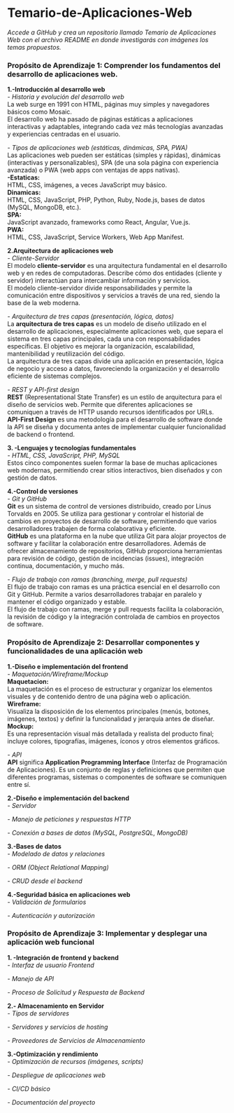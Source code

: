 # Temario-de-Aplicaciones-Web
*Accede a GitHub y crea un repositorio llamado Temario de Aplicaciones Web con el archivo README en donde investigarás con imágenes los temas propuestos.*  

### Propósito de Aprendizaje 1: Comprender los fundamentos del desarrollo de aplicaciones web.  
  
**1.-Introducción al desarrollo web**  
*- Historia y evolución del desarrollo web*  
La web surge en 1991 con HTML, páginas muy simples y navegadores básicos como Mosaic.  
El desarrollo web ha pasado de páginas estáticas a aplicaciones interactivas y adaptables, integrando cada vez más tecnologías avanzadas y experiencias centradas en el usuario.  

*- Tipos de aplicaciones web (estáticas, dinámicas, SPA, PWA)*  
Las aplicaciones web pueden ser estáticas (simples y rápidas), dinámicas (interactivas y personalizables), SPA (de una sola página con experiencia avanzada) o PWA (web apps con ventajas de apps nativas).  
**-Estaticas:**  
 HTML, CSS, imágenes, a veces JavaScript muy básico.  
**Dinamicas:**  
  HTML, CSS, JavaScript, PHP, Python, Ruby, Node.js, bases de datos (MySQL, MongoDB, etc.).  
**SPA:**  
 JavaScript avanzado, frameworks como React, Angular, Vue.js.  
**PWA:**  
 HTML, CSS, JavaScript, Service Workers, Web App Manifest.  

**2.Arquitectura de aplicaciones web**  
*- Cliente-Servidor*  
El modelo **cliente-servidor** es una arquitectura fundamental en el desarrollo web y en redes de computadoras. Describe cómo dos entidades (cliente y servidor) interactúan para intercambiar información y servicios.  
El modelo cliente-servidor divide responsabilidades y permite la comunicación entre dispositivos y servicios a través de una red, siendo la base de la web moderna.  

*- Arquitectura de tres capas (presentación, lógica, datos)*  
La **arquitectura de tres capas** es un modelo de diseño utilizado en el desarrollo de aplicaciones, especialmente aplicaciones web, que separa el sistema en tres capas principales, cada una con responsabilidades específicas. El objetivo es mejorar la organización, escalabilidad, mantenibilidad y reutilización del código.  
La arquitectura de tres capas divide una aplicación en presentación, lógica de negocio y acceso a datos, favoreciendo la organización y el desarrollo eficiente de sistemas complejos.  

*- REST y API-first design*  
**REST** (Representational State Transfer) es un estilo de arquitectura para el diseño de servicios web. Permite que diferentes aplicaciones se comuniquen a través de HTTP usando recursos identificados por URLs.  
**API-First Design** es una metodología para el desarrollo de software donde la API se diseña y documenta antes de implementar cualquier funcionalidad de backend o frontend.  

**3. -Lenguajes y tecnologías fundamentales**  
*- HTML, CSS, JavaScript, PHP, MySQL*  
Estos cinco componentes suelen formar la base de muchas aplicaciones web modernas, permitiendo crear sitios interactivos, bien diseñados y con gestión de datos.  

**4.-Control de versiones**  
*- Git y GitHub*  
**Git** es un sistema de control de versiones distribuido, creado por Linus Torvalds en 2005. Se utiliza para gestionar y controlar el historial de cambios en proyectos de desarrollo de software, permitiendo que varios desarrolladores trabajen de forma colaborativa y eficiente.  
**GitHub** es una plataforma en la nube que utiliza Git para alojar proyectos de software y facilitar la colaboración entre desarrolladores. Además de ofrecer almacenamiento de repositorios, GitHub proporciona herramientas para revisión de código, gestión de incidencias (issues), integración continua, documentación, y mucho más.  

*- Flujo de trabajo con ramas (branching, merge, pull requests)*  
El flujo de trabajo con ramas es una práctica esencial en el desarrollo con Git y GitHub. Permite a varios desarrolladores trabajar en paralelo y mantener el código organizado y estable.  
El flujo de trabajo con ramas, merge y pull requests facilita la colaboración, la revisión de código y la integración controlada de cambios en proyectos de software.  

### Propósito de Aprendizaje 2: Desarrollar componentes y funcionalidades de una aplicación web  
**1.-Diseño e implementación del frontend**  
*- Maquetación/Wireframe/Mockup*  
 **Maquetacion:**  
 La maquetación es el proceso de estructurar y organizar los elementos visuales y de contenido dentro de una página web o aplicación.  
 **Wireframe:**  
 Visualiza la disposición de los elementos principales (menús, botones, imágenes, textos) y definir la funcionalidad y jerarquía antes de diseñar.  
 **Mockup:**  
 Es una representación visual más detallada y realista del producto final; incluye colores, tipografías, imágenes, íconos y otros elementos gráficos.  

*- API*  
**API** significa **Application Programming Interface** (Interfaz de Programación de Aplicaciones). Es un conjunto de reglas y definiciones que permiten que diferentes programas, sistemas o componentes de software se comuniquen entre sí.  

**2.-Diseño e implementación del backend**  
*- Servidor*  

*- Manejo de peticiones y respuestas HTTP*  

*- Conexión a bases de datos (MySQL, PostgreSQL, MongoDB)*  

**3.-Bases de datos**  
*- Modelado de datos y relaciones*  

*- ORM (Object Relational Mapping)*  

*- CRUD desde el backend*  

**4.-Seguridad básica en aplicaciones web**  
*- Validación de formularios*  

*- Autenticación y autorización*  

### Propósito de Aprendizaje 3: Implementar y desplegar una aplicación web funcional  
**1. -Integración de frontend y backend**  
*- Interfaz de usuario Frontend*  

*- Manejo de API*  

*- Proceso de Solicitud y Respuesta de Backend*  

**2.- Almacenamiento en Servidor**  
*- Tipos de servidores*  

*- Servidores y servicios de hosting*  

*- Proveedores de Servicios de Almacenamiento*  

**3.-Optimización y rendimiento**  
*- Optimización de recursos (imágenes, scripts)*  

*- Despliegue de aplicaciones web*  

*- CI/CD básico*  

*- Documentación del proyecto*  
